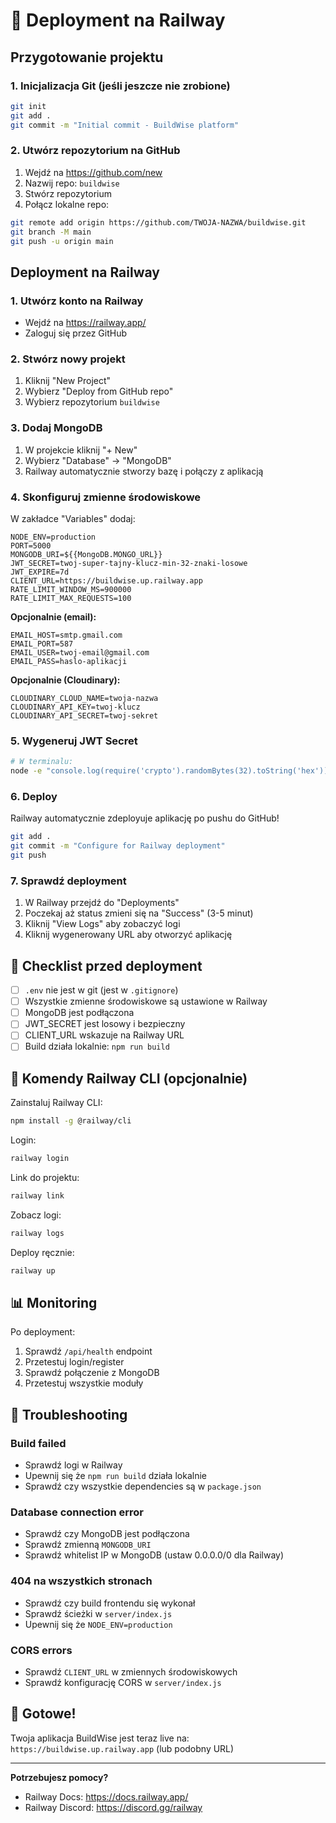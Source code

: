 # 🚀 Deployment na Railway

## Przygotowanie projektu

### 1. Inicjalizacja Git (jeśli jeszcze nie zrobione)
```bash
git init
git add .
git commit -m "Initial commit - BuildWise platform"
```

### 2. Utwórz repozytorium na GitHub
1. Wejdź na https://github.com/new
2. Nazwij repo: `buildwise`
3. Stwórz repozytorium
4. Połącz lokalne repo:

```bash
git remote add origin https://github.com/TWOJA-NAZWA/buildwise.git
git branch -M main
git push -u origin main
```

## Deployment na Railway

### 1. Utwórz konto na Railway
- Wejdź na https://railway.app/
- Zaloguj się przez GitHub

### 2. Stwórz nowy projekt
1. Kliknij "New Project"
2. Wybierz "Deploy from GitHub repo"
3. Wybierz repozytorium `buildwise`

### 3. Dodaj MongoDB
1. W projekcie kliknij "+ New"
2. Wybierz "Database" → "MongoDB"
3. Railway automatycznie stworzy bazę i połączy z aplikacją

### 4. Skonfiguruj zmienne środowiskowe

W zakładce "Variables" dodaj:

```env
NODE_ENV=production
PORT=5000
MONGODB_URI=${{MongoDB.MONGO_URL}}
JWT_SECRET=twoj-super-tajny-klucz-min-32-znaki-losowe
JWT_EXPIRE=7d
CLIENT_URL=https://buildwise.up.railway.app
RATE_LIMIT_WINDOW_MS=900000
RATE_LIMIT_MAX_REQUESTS=100
```

**Opcjonalnie (email):**
```env
EMAIL_HOST=smtp.gmail.com
EMAIL_PORT=587
EMAIL_USER=twoj-email@gmail.com
EMAIL_PASS=haslo-aplikacji
```

**Opcjonalnie (Cloudinary):**
```env
CLOUDINARY_CLOUD_NAME=twoja-nazwa
CLOUDINARY_API_KEY=twoj-klucz
CLOUDINARY_API_SECRET=twoj-sekret
```

### 5. Wygeneruj JWT Secret
```bash
# W terminalu:
node -e "console.log(require('crypto').randomBytes(32).toString('hex'))"
```

### 6. Deploy
Railway automatycznie zdeployuje aplikację po pushu do GitHub!

```bash
git add .
git commit -m "Configure for Railway deployment"
git push
```

### 7. Sprawdź deployment
1. W Railway przejdź do "Deployments"
2. Poczekaj aż status zmieni się na "Success" (3-5 minut)
3. Kliknij "View Logs" aby zobaczyć logi
4. Kliknij wygenerowany URL aby otworzyć aplikację

## 🎯 Checklist przed deployment

- [ ] `.env` nie jest w git (jest w `.gitignore`)
- [ ] Wszystkie zmienne środowiskowe są ustawione w Railway
- [ ] MongoDB jest podłączona
- [ ] JWT_SECRET jest losowy i bezpieczny
- [ ] CLIENT_URL wskazuje na Railway URL
- [ ] Build działa lokalnie: `npm run build`

## 🔧 Komendy Railway CLI (opcjonalnie)

Zainstaluj Railway CLI:
```bash
npm install -g @railway/cli
```

Login:
```bash
railway login
```

Link do projektu:
```bash
railway link
```

Zobacz logi:
```bash
railway logs
```

Deploy ręcznie:
```bash
railway up
```

## 📊 Monitoring

Po deployment:
1. Sprawdź `/api/health` endpoint
2. Przetestuj login/register
3. Sprawdź połączenie z MongoDB
4. Przetestuj wszystkie moduły

## 🐛 Troubleshooting

### Build failed
- Sprawdź logi w Railway
- Upewnij się że `npm run build` działa lokalnie
- Sprawdź czy wszystkie dependencies są w `package.json`

### Database connection error
- Sprawdź czy MongoDB jest podłączona
- Sprawdź zmienną `MONGODB_URI`
- Sprawdź whitelist IP w MongoDB (ustaw 0.0.0.0/0 dla Railway)

### 404 na wszystkich stronach
- Sprawdź czy build frontendu się wykonał
- Sprawdź ścieżki w `server/index.js`
- Upewnij się że `NODE_ENV=production`

### CORS errors
- Sprawdź `CLIENT_URL` w zmiennych środowiskowych
- Sprawdź konfigurację CORS w `server/index.js`

## 🎉 Gotowe!

Twoja aplikacja BuildWise jest teraz live na:
`https://buildwise.up.railway.app` (lub podobny URL)

---

**Potrzebujesz pomocy?**
- Railway Docs: https://docs.railway.app/
- Railway Discord: https://discord.gg/railway
